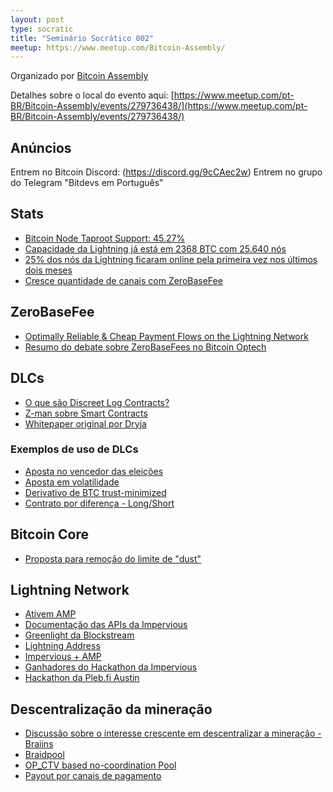 ```yaml
---
layout: post
type: socratic
title: "Seminário Socrático 002"
meetup: https://www.meetup.com/Bitcoin-Assembly/
---
```


Organizado por [Bitcoin Assembly](https://twitter.com/bitcoinassembly)

Detalhes sobre o local do evento aqui: [https://www.meetup.com/pt-BR/Bitcoin-Assembly/events/279736438/](https://www.meetup.com/pt-BR/Bitcoin-Assembly/events/279736438/)

## Anúncios

Entrem no Bitcoin Discord: (https://discord.gg/9cCAec2w)
Entrem no grupo do Telegram "Bitdevs em Português"

## Stats

- [Bitcoin Node Taproot Support: 45.27%](https://twitter.com/taproot_signal/status/1430892795347144707)
- [Capacidade da Lightning já está em 2368 BTC com 25.640 nós](https://1ml.com/)
- [25% dos nós da Lightning ficaram online pela primeira vez nos últimos dois meses](https://twitter.com/BitcoinMagazine/status/1430160376512065541)
- [Cresce quantidade de canais com ZeroBaseFee](https://lnrouter.app/graph/zero-base-fee)

## ZeroBaseFee

- [Optimally Reliable & Cheap Payment Flows on the Lightning Network](https://arxiv.org/abs/2107.05322)
- [Resumo do debate sobre ZeroBaseFees no Bitcoin Optech](https://bitcoinops.org/en/newsletters/2021/08/25/)

## DLCs

- [O que são Discreet Log Contracts?](https://suredbits.com/discreet-log-contracts-part-1-what-is-a-discreet-log-contract/)
- [Z-man sobre Smart Contracts](https://zmnscpxj.github.io/bitcoin/unchained.html)
- [Whitepaper original por Dryja](https://adiabat.github.io/dlc.pdf)

### Exemplos de uso de DLCs
- [Aposta no vencedor das eleições](https://suredbits.com/settlement-of-election-dlc/)
- [Aposta em volatilidade](https://suredbits.com/settlement-of-volatility-dlc/)
- [Derivativo de BTC trust-minimized](https://blockstream.com/2019/04/19/en-transacting-bitcoin-based-p2p-derivatives/)
- [Contrato por diferença - Long/Short](https://suredbits.com/settlement-of-dlcfd/)

## Bitcoin Core

- [Proposta para remoção do limite de "dust"](https://lists.linuxfoundation.org/pipermail/bitcoin-dev/2021-August/019307.html)


## Lightning Network

- [Ativem AMP](https://docs.lightning.engineering/lightning-network-tools/lnd/amp)
- [Documentação das APIs da Impervious](https://docs.impervious.ai/)
- [Greenlight da Blockstream](https://blockstream.com/2021/07/21/en-greenlight-by-blockstream-lightning-made-easy/)
- [Lightning Address](https://twitter.com/andreneves/status/1425651740502892550)
- [Impervious + AMP](https://twitter.com/cycryptr/status/1425962921755021312?s=21)
- [Ganhadores do Hackathon da Impervious](https://twitter.com/ImperviousAi/status/1428857277256142851?s=20)
- [Hackathon da Pleb.fi Austin](https://twitter.com/JeremyRubin/status/1429624590255415299)

## Descentralização da mineração

- [Discussão sobre o interesse crescente em descentralizar a mineração - Braiins](https://twitter.com/braiins_systems/status/1423291322128011264)
- [Braidpool](https://github.com/pool2win/braidpool/blob/main/proposal/proposal.pdf)
- [OP_CTV based no-coordination Pool](https://utxos.org/uses/miningpools/)
- [Payout por canais de pagamento](https://lists.linuxfoundation.org/pipermail/bitcoin-dev/2017-August/014893.html)


